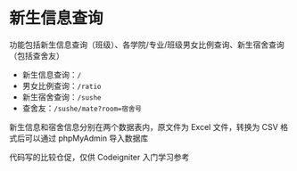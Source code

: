 # 新生信息查询

功能包括新生信息查询（班级）、各学院/专业/班级男女比例查询、新生宿舍查询（包括查舍友）

* 新生信息查询：`/`
* 男女比例查询：`/ratio`
* 新生宿舍查询：`/sushe`
* 查舍友：`/sushe/mate?room=宿舍号`

新生信息和宿舍信息分别在两个数据表内，原文件为 Excel 文件，转换为 CSV 格式后可以通过 phpMyAdmin 导入数据库

代码写的比较仓促，仅供 Codeigniter 入门学习参考